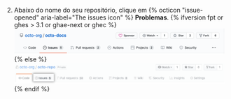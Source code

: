 2. Abaixo do nome do seu repositório, clique em
{% octicon "issue-opened" aria-label="The issues icon" %} **Problemas**.
   {% ifversion fpt or ghes > 3.1 or ghae-next or ghec %}
   ![Aba de problemas](/assets/images/help/repository/repo-tabs-issues.png){% else %}
![Issues tab](/assets/images/enterprise/3.1/help/repository/repo-tabs-issues.png){% endif %}
